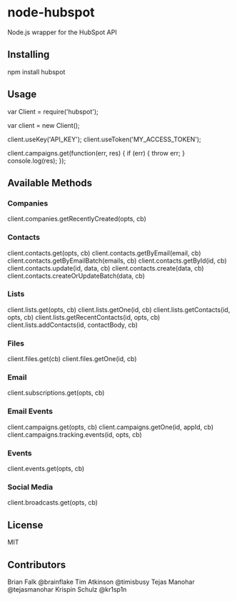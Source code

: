 # node-hubspot

Node.js wrapper for the HubSpot API

## Installing

npm install hubspot

## Usage

  var Client = require('hubspot');

  var client = new Client();

  client.useKey('API_KEY');
  client.useToken('MY_ACCESS_TOKEN');
  
  client.campaigns.get(function(err, res) {
    if (err) { throw err; }
    console.log(res);
  });

## Available Methods

### Companies

  client.companies.getRecentlyCreated(opts, cb)

### Contacts

  client.contacts.get(opts, cb)
  client.contacts.getByEmail(email, cb)
  client.contacts.getByEmailBatch(emails, cb)
  client.contacts.getById(id, cb)
  client.contacts.update(id, data, cb)
  client.contacts.create(data, cb)
  client.contacts.createOrUpdateBatch(data, cb)

### Lists

  client.lists.get(opts, cb)
  client.lists.getOne(id, cb)
  client.lists.getContacts(id, opts, cb)
  client.lists.getRecentContacts(id, opts, cb)
  client.lists.addContacts(id, contactBody, cb)

### Files

  client.files.get(cb)
  client.files.getOne(id, cb)

### Email

  client.subscriptions.get(opts, cb)

### Email Events

  client.campaigns.get(opts, cb)
  client.campaigns.getOne(id, appId, cb)
  client.campaigns.tracking.events(id, opts, cb)

### Events

  client.events.get(opts, cb)

### Social Media

  client.broadcasts.get(opts, cb)

## License

MIT

## Contributors

Brian Falk @brainflake
Tim Atkinson @timisbusy
Tejas Manohar @tejasmanohar
Krispin Schulz @kr1sp1n
